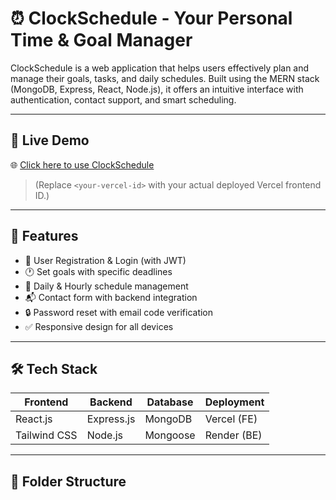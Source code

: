# ⏰ ClockSchedule - Your Personal Time & Goal Manager

ClockSchedule is a web application that helps users effectively plan and manage their goals, tasks, and daily schedules. Built using the MERN stack (MongoDB, Express, React, Node.js), it offers an intuitive interface with authentication, contact support, and smart scheduling.

---

## 🚀 Live Demo

🌐 [Click here to use ClockSchedule](https://right-<your-vercel-id>.vercel.app)

> (Replace `<your-vercel-id>` with your actual deployed Vercel frontend ID.)

---

## 📌 Features

- 🔐 User Registration & Login (with JWT)
- 🕐 Set goals with specific deadlines
- 📅 Daily & Hourly schedule management
- 📬 Contact form with backend integration
- 🔒 Password reset with email code verification
- ✅ Responsive design for all devices

---

## 🛠️ Tech Stack

| Frontend     | Backend      | Database | Deployment  |
|--------------|--------------|----------|-------------|
| React.js     | Express.js   | MongoDB  | Vercel (FE) |
| Tailwind CSS | Node.js      | Mongoose | Render (BE) |

---

## 📂 Folder Structure

